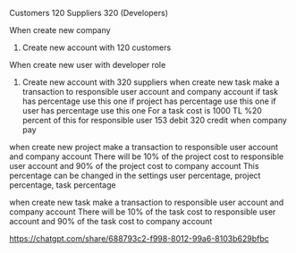 Customers 120
Suppliers 320 (Developers)


When create new company 
1. Create new account with 120 customers

When create new user with developer role
1. Create new account with 320 suppliers
when create new task make a transaction to responsible user account and company account
if task has percentage use this one
if project has percentage use this one
if user has percentage use this one
For a task cost is 1000 TL 
%20 percent of this for responsible user 
153 debit 
320 credit 
when company pay 

when create new project
make a transaction to responsible user account and company account
There will be 10% of the project cost to responsible user account and 90% of the project cost to company account
This percentage can be changed in the settings user percentage, project percentage, task percentage




when create new task
make a transaction to responsible user account and company account
There will be 10% of the task cost to responsible user account and 90% of the task cost to company account


https://chatgpt.com/share/688793c2-f998-8012-99a6-8103b629bfbc